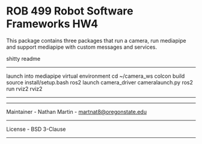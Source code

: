 # ROB 499 Robot Software Frameworks HW4

This package contains three packages that run a camera, run mediapipe and support
mediapipe with custom messages and services.

shitty readme
_____________________________________________________________________________________
launch into mediapipe virtual environment
cd ~/camera_ws
colcon build 
source install/setup.bash
ros2 launch camera_driver cameralaunch.py
ros2 run rviz2 rviz2

_____________________________________________________________________________________
_____________________________________________________________________________________
Maintainer - Nathan Martin - martnat8@oregonstate.edu
_____________________________________________________________________________________
License - BSD 3-Clause
_____________________________________________________________________________________


